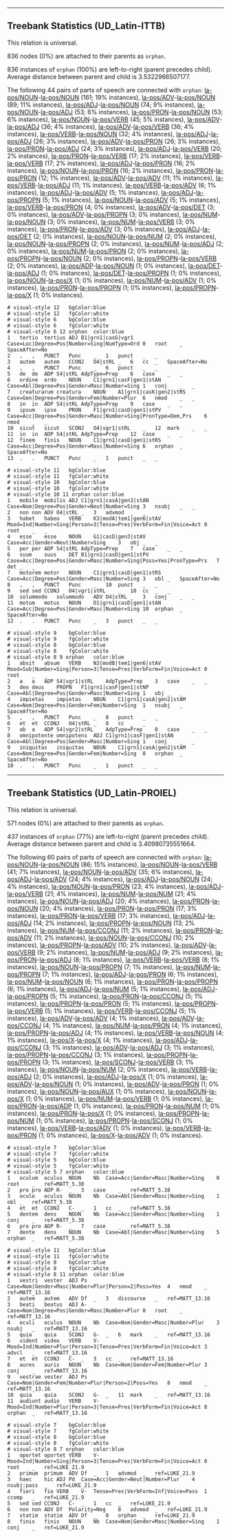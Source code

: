 

--------------------------------------------------------------------------------

## Treebank Statistics (UD_Latin-ITTB)

This relation is universal.

836 nodes (0%) are attached to their parents as `orphan`.

836 instances of `orphan` (100%) are left-to-right (parent precedes child).
Average distance between parent and child is 3.5322966507177.

The following 44 pairs of parts of speech are connected with `orphan`: [la-pos/NOUN]()-[la-pos/NOUN]() (161; 19% instances), [la-pos/ADV]()-[la-pos/NOUN]() (89; 11% instances), [la-pos/ADJ]()-[la-pos/NOUN]() (74; 9% instances), [la-pos/NOUN]()-[la-pos/ADJ]() (53; 6% instances), [la-pos/PRON]()-[la-pos/NOUN]() (53; 6% instances), [la-pos/NOUN]()-[la-pos/VERB]() (45; 5% instances), [la-pos/ADV]()-[la-pos/ADJ]() (36; 4% instances), [la-pos/ADV]()-[la-pos/VERB]() (36; 4% instances), [la-pos/VERB]()-[la-pos/NOUN]() (32; 4% instances), [la-pos/ADJ]()-[la-pos/ADJ]() (26; 3% instances), [la-pos/ADV]()-[la-pos/PRON]() (26; 3% instances), [la-pos/PRON]()-[la-pos/ADJ]() (24; 3% instances), [la-pos/ADJ]()-[la-pos/VERB]() (20; 2% instances), [la-pos/PRON]()-[la-pos/VERB]() (17; 2% instances), [la-pos/VERB]()-[la-pos/VERB]() (17; 2% instances), [la-pos/ADJ]()-[la-pos/PRON]() (16; 2% instances), [la-pos/NOUN]()-[la-pos/PRON]() (16; 2% instances), [la-pos/PRON]()-[la-pos/PRON]() (12; 1% instances), [la-pos/ADV]()-[la-pos/ADV]() (11; 1% instances), [la-pos/VERB]()-[la-pos/ADJ]() (11; 1% instances), [la-pos/VERB]()-[la-pos/ADV]() (6; 1% instances), [la-pos/ADJ]()-[la-pos/ADV]() (5; 1% instances), [la-pos/ADJ]()-[la-pos/PROPN]() (5; 1% instances), [la-pos/NOUN]()-[la-pos/ADV]() (5; 1% instances), [la-pos/VERB]()-[la-pos/PRON]() (4; 0% instances), [la-pos/ADV]()-[la-pos/DET]() (3; 0% instances), [la-pos/ADV]()-[la-pos/PROPN]() (3; 0% instances), [la-pos/NUM]()-[la-pos/NOUN]() (3; 0% instances), [la-pos/NUM]()-[la-pos/VERB]() (3; 0% instances), [la-pos/PRON]()-[la-pos/ADV]() (3; 0% instances), [la-pos/ADJ]()-[la-pos/DET]() (2; 0% instances), [la-pos/NOUN]()-[la-pos/NUM]() (2; 0% instances), [la-pos/NOUN]()-[la-pos/PROPN]() (2; 0% instances), [la-pos/NUM]()-[la-pos/ADJ]() (2; 0% instances), [la-pos/NUM]()-[la-pos/PRON]() (2; 0% instances), [la-pos/PROPN]()-[la-pos/NOUN]() (2; 0% instances), [la-pos/PROPN]()-[la-pos/VERB]() (2; 0% instances), [la-pos/ADP]()-[la-pos/NOUN]() (1; 0% instances), [la-pos/DET]()-[la-pos/ADJ]() (1; 0% instances), [la-pos/DET]()-[la-pos/PROPN]() (1; 0% instances), [la-pos/NOUN]()-[la-pos/X]() (1; 0% instances), [la-pos/NUM]()-[la-pos/ADV]() (1; 0% instances), [la-pos/PRON]()-[la-pos/PROPN]() (1; 0% instances), [la-pos/PROPN]()-[la-pos/X]() (1; 0% instances).


~~~ conllu
# visual-style 12	bgColor:blue
# visual-style 12	fgColor:white
# visual-style 6	bgColor:blue
# visual-style 6	fgColor:white
# visual-style 6 12 orphan	color:blue
1	tertio	tertius	ADJ	B1|grn1|casG|vgr1	Case=Loc|Degree=Pos|Number=Sing|NumType=Ord	0	root	_	SpaceAfter=No
2	,	,	PUNCT	Punc	_	1	punct	_	_
3	autem	autem	CCONJ	O4|stRL	_	6	cc	_	SpaceAfter=No
4	,	,	PUNCT	Punc	_	6	punct	_	_
5	de	de	ADP	S4|stRL	AdpType=Prep	6	case	_	_
6	ordine	ordo	NOUN	C1|grn1|casF|gen1|stAN	Case=Abl|Degree=Pos|Gender=Masc|Number=Sing	1	conj	_	_
7	creaturarum	creatura	NOUN	A1|grn1|casK|gen2|stRS	Case=Gen|Degree=Pos|Gender=Fem|Number=Plur	6	nmod	_	_
8	in	in	ADP	S4|stRL	AdpType=Prep	9	case	_	_
9	ipsum	ipse	PRON	F1|grn1|casD|gen1|stPV	Case=Acc|Degree=Pos|Gender=Masc|Number=Sing|PronType=Dem,Prs	6	nmod	_	_
10	sicut	sicut	SCONJ	O4|vgr1|stRL	_	12	mark	_	_
11	in	in	ADP	S4|stRL	AdpType=Prep	12	case	_	_
12	finem	finis	NOUN	C1|grn1|casD|gen1|stRS	Case=Acc|Degree=Pos|Gender=Masc|Number=Sing	6	orphan	_	SpaceAfter=No
13	.	.	PUNCT	Punc	_	1	punct	_	_

~~~


~~~ conllu
# visual-style 11	bgColor:blue
# visual-style 11	fgColor:white
# visual-style 10	bgColor:blue
# visual-style 10	fgColor:white
# visual-style 10 11 orphan	color:blue
1	mobile	mobilis	ADJ	C1|grn1|casA|gen3|stAN	Case=Nom|Degree=Pos|Gender=Neut|Number=Sing	3	nsubj	_	_
2	non	non	ADV	O4|stRL	_	3	advmod	_	_
3	habet	habeo	VERB	K3|modA|tem1|gen6|stAV	Mood=Ind|Number=Sing|Person=3|Tense=Pres|VerbForm=Fin|Voice=Act	0	root	_	_
4	esse	esse	NOUN	G1|casD|gen3|stAV	Case=Acc|Gender=Neut|Number=Sing	3	obj	_	_
5	per	per	ADP	S4|stRL	AdpType=Prep	7	case	_	_
6	suum	suus	DET	B1|grn1|casD|gen1|stPV	Case=Acc|Degree=Pos|Gender=Masc|Number=Sing|Poss=Yes|PronType=Prs	7	det	_	_
7	motorem	motor	NOUN	C1|grn1|casD|gen1|stRS	Case=Acc|Degree=Pos|Gender=Masc|Number=Sing	3	obl	_	SpaceAfter=No
8	,	,	PUNCT	Punc	_	10	punct	_	_
9	sed	sed	CCONJ	O4|vgr1|stRL	_	10	cc	_	_
10	solummodo	solummodo	ADV	O4|stRL	_	3	conj	_	_
11	motum	motus	NOUN	D1|grn1|casD|gen1|stAN	Case=Acc|Degree=Pos|Gender=Masc|Number=Sing	10	orphan	_	SpaceAfter=No
12	.	.	PUNCT	Punc	_	3	punct	_	_

~~~


~~~ conllu
# visual-style 9	bgColor:blue
# visual-style 9	fgColor:white
# visual-style 8	bgColor:blue
# visual-style 8	fgColor:white
# visual-style 8 9 orphan	color:blue
1	absit	absum	VERB	N3|modB|tem1|gen6|stAV	Mood=Sub|Number=Sing|Person=3|Tense=Pres|VerbForm=Fin|Voice=Act	0	root	_	_
2	a	a	ADP	S4|vgr1|stRL	AdpType=Prep	3	case	_	_
3	deo	deus	PROPN	F1|grn1|casF|gen1|stNP	Case=Abl|Degree=Pos|Gender=Masc|Number=Sing	1	obj	_	_
4	impietas	impietas	NOUN	C1|grn1|casA|gen2|stAM	Case=Nom|Degree=Pos|Gender=Fem|Number=Sing	1	nsubj	_	SpaceAfter=No
5	,	,	PUNCT	Punc	_	8	punct	_	_
6	et	et	CCONJ	O4|stRL	_	8	cc	_	_
7	ab	a	ADP	S4|vgr2|stRL	AdpType=Prep	8	case	_	_
8	omnipotente	omnipotens	ADJ	C1|grn1|casF|gen1|stAN	Case=Abl|Degree=Pos|Gender=Masc|Number=Sing	1	conj	_	_
9	iniquitas	iniquitas	NOUN	C1|grn1|casA|gen2|stAM	Case=Nom|Degree=Pos|Gender=Fem|Number=Sing	8	orphan	_	SpaceAfter=No
10	.	.	PUNCT	Punc	_	1	punct	_	_

~~~




--------------------------------------------------------------------------------

## Treebank Statistics (UD_Latin-PROIEL)

This relation is universal.

571 nodes (0%) are attached to their parents as `orphan`.

437 instances of `orphan` (77%) are left-to-right (parent precedes child).
Average distance between parent and child is 3.40980735551664.

The following 60 pairs of parts of speech are connected with `orphan`: [la-pos/NOUN]()-[la-pos/NOUN]() (86; 15% instances), [la-pos/NOUN]()-[la-pos/VERB]() (41; 7% instances), [la-pos/NOUN]()-[la-pos/ADV]() (35; 6% instances), [la-pos/ADJ]()-[la-pos/ADV]() (24; 4% instances), [la-pos/ADJ]()-[la-pos/NOUN]() (24; 4% instances), [la-pos/NOUN]()-[la-pos/PRON]() (23; 4% instances), [la-pos/ADJ]()-[la-pos/VERB]() (21; 4% instances), [la-pos/NUM]()-[la-pos/NUM]() (21; 4% instances), [la-pos/NOUN]()-[la-pos/ADJ]() (20; 4% instances), [la-pos/PRON]()-[la-pos/NOUN]() (20; 4% instances), [la-pos/PRON]()-[la-pos/PRON]() (17; 3% instances), [la-pos/PRON]()-[la-pos/VERB]() (17; 3% instances), [la-pos/ADJ]()-[la-pos/ADJ]() (14; 2% instances), [la-pos/PROPN]()-[la-pos/NOUN]() (13; 2% instances), [la-pos/NUM]()-[la-pos/CCONJ]() (11; 2% instances), [la-pos/PRON]()-[la-pos/ADV]() (11; 2% instances), [la-pos/NOUN]()-[la-pos/CCONJ]() (10; 2% instances), [la-pos/PROPN]()-[la-pos/ADV]() (10; 2% instances), [la-pos/ADV]()-[la-pos/VERB]() (9; 2% instances), [la-pos/NUM]()-[la-pos/ADJ]() (9; 2% instances), [la-pos/PRON]()-[la-pos/ADJ]() (8; 1% instances), [la-pos/VERB]()-[la-pos/VERB]() (8; 1% instances), [la-pos/NOUN]()-[la-pos/PROPN]() (7; 1% instances), [la-pos/NUM]()-[la-pos/PROPN]() (7; 1% instances), [la-pos/ADJ]()-[la-pos/PRON]() (6; 1% instances), [la-pos/NUM]()-[la-pos/NOUN]() (6; 1% instances), [la-pos/PRON]()-[la-pos/PROPN]() (6; 1% instances), [la-pos/ADJ]()-[la-pos/NUM]() (5; 1% instances), [la-pos/ADJ]()-[la-pos/PROPN]() (5; 1% instances), [la-pos/PRON]()-[la-pos/CCONJ]() (5; 1% instances), [la-pos/PROPN]()-[la-pos/PRON]() (5; 1% instances), [la-pos/PROPN]()-[la-pos/VERB]() (5; 1% instances), [la-pos/VERB]()-[la-pos/CCONJ]() (5; 1% instances), [la-pos/ADV]()-[la-pos/ADV]() (4; 1% instances), [la-pos/ADV]()-[la-pos/CCONJ]() (4; 1% instances), [la-pos/NUM]()-[la-pos/PRON]() (4; 1% instances), [la-pos/PROPN]()-[la-pos/ADJ]() (4; 1% instances), [la-pos/VERB]()-[la-pos/NOUN]() (4; 1% instances), [la-pos/X]()-[la-pos/X]() (4; 1% instances), [la-pos/ADJ]()-[la-pos/CCONJ]() (3; 1% instances), [la-pos/ADV]()-[la-pos/ADJ]() (3; 1% instances), [la-pos/PROPN]()-[la-pos/CCONJ]() (3; 1% instances), [la-pos/PROPN]()-[la-pos/PROPN]() (3; 1% instances), [la-pos/SCONJ]()-[la-pos/VERB]() (3; 1% instances), [la-pos/NOUN]()-[la-pos/NUM]() (2; 0% instances), [la-pos/VERB]()-[la-pos/ADJ]() (2; 0% instances), [la-pos/ADJ]()-[la-pos/X]() (1; 0% instances), [la-pos/ADV]()-[la-pos/NOUN]() (1; 0% instances), [la-pos/ADV]()-[la-pos/PRON]() (1; 0% instances), [la-pos/NOUN]()-[la-pos/AUX]() (1; 0% instances), [la-pos/NOUN]()-[la-pos/X]() (1; 0% instances), [la-pos/NUM]()-[la-pos/VERB]() (1; 0% instances), [la-pos/PRON]()-[la-pos/ADP]() (1; 0% instances), [la-pos/PRON]()-[la-pos/NUM]() (1; 0% instances), [la-pos/PRON]()-[la-pos/X]() (1; 0% instances), [la-pos/PROPN]()-[la-pos/NUM]() (1; 0% instances), [la-pos/PROPN]()-[la-pos/SCONJ]() (1; 0% instances), [la-pos/VERB]()-[la-pos/ADV]() (1; 0% instances), [la-pos/VERB]()-[la-pos/PRON]() (1; 0% instances), [la-pos/X]()-[la-pos/ADV]() (1; 0% instances).


~~~ conllu
# visual-style 7	bgColor:blue
# visual-style 7	fgColor:white
# visual-style 5	bgColor:blue
# visual-style 5	fgColor:white
# visual-style 5 7 orphan	color:blue
1	oculum	oculus	NOUN	Nb	Case=Acc|Gender=Masc|Number=Sing	0	root	_	ref=MATT_5.38
2	pro	pro	ADP	R-	_	3	case	_	ref=MATT_5.38
3	oculo	oculus	NOUN	Nb	Case=Abl|Gender=Masc|Number=Sing	1	obl	_	ref=MATT_5.38
4	et	et	CCONJ	C-	_	1	cc	_	ref=MATT_5.38
5	dentem	dens	NOUN	Nb	Case=Acc|Gender=Masc|Number=Sing	1	conj	_	ref=MATT_5.38
6	pro	pro	ADP	R-	_	7	case	_	ref=MATT_5.38
7	dente	dens	NOUN	Nb	Case=Abl|Gender=Masc|Number=Sing	5	orphan	_	ref=MATT_5.38

~~~


~~~ conllu
# visual-style 11	bgColor:blue
# visual-style 11	fgColor:white
# visual-style 8	bgColor:blue
# visual-style 8	fgColor:white
# visual-style 8 11 orphan	color:blue
1	vestri	vester	ADJ	Ps	Case=Nom|Gender=Masc|Number=Plur|Person=2|Poss=Yes	4	nmod	_	ref=MATT_13.16
2	autem	autem	ADV	Df	_	3	discourse	_	ref=MATT_13.16
3	beati	beatus	ADJ	A-	Case=Nom|Degree=Pos|Gender=Masc|Number=Plur	0	root	_	ref=MATT_13.16
4	oculi	oculus	NOUN	Nb	Case=Nom|Gender=Masc|Number=Plur	3	nsubj	_	ref=MATT_13.16
5	quia	quia	SCONJ	G-	_	6	mark	_	ref=MATT_13.16
6	vident	video	VERB	V-	Mood=Ind|Number=Plur|Person=3|Tense=Pres|VerbForm=Fin|Voice=Act	3	advcl	_	ref=MATT_13.16
7	et	et	CCONJ	C-	_	3	cc	_	ref=MATT_13.16
8	aures	auris	NOUN	Nb	Case=Nom|Gender=Fem|Number=Plur	3	conj	_	ref=MATT_13.16
9	vestrae	vester	ADJ	Ps	Case=Nom|Gender=Fem|Number=Plur|Person=2|Poss=Yes	8	nmod	_	ref=MATT_13.16
10	quia	quia	SCONJ	G-	_	11	mark	_	ref=MATT_13.16
11	audiunt	audio	VERB	V-	Mood=Ind|Number=Plur|Person=3|Tense=Pres|VerbForm=Fin|Voice=Act	8	orphan	_	ref=MATT_13.16

~~~


~~~ conllu
# visual-style 7	bgColor:blue
# visual-style 7	fgColor:white
# visual-style 8	bgColor:blue
# visual-style 8	fgColor:white
# visual-style 8 7 orphan	color:blue
1	oportet	oportet	VERB	V-	Mood=Ind|Number=Sing|Person=3|Tense=Pres|VerbForm=Fin|Voice=Act	0	root	_	ref=LUKE_21.9
2	primum	primum	ADV	Df	_	1	advmod	_	ref=LUKE_21.9
3	haec	hic	ADJ	Pd	Case=Acc|Gender=Neut|Number=Plur	4	nsubj:pass	_	ref=LUKE_21.9
4	fieri	fio	VERB	V-	Tense=Pres|VerbForm=Inf|Voice=Pass	1	ccomp	_	ref=LUKE_21.9
5	sed	sed	CCONJ	C-	_	1	cc	_	ref=LUKE_21.9
6	non	non	ADV	Df	Polarity=Neg	8	advmod	_	ref=LUKE_21.9
7	statim	statim	ADV	Df	_	8	orphan	_	ref=LUKE_21.9
8	finis	finis	NOUN	Nb	Case=Nom|Gender=Masc|Number=Sing	1	conj	_	ref=LUKE_21.9

~~~


